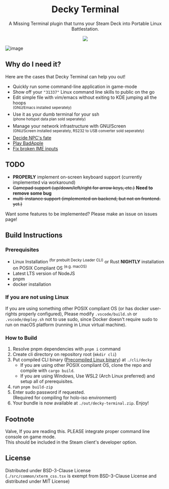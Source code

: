 <h1 align="center">Decky Terminal</h1>
<p align="center">A Missing Terminal plugin that turns your Steam Deck into Portable Linux Battlestation.</p>

<p align="center"><img src="https://img.shields.io/badge/dynamic/json?url=https%3A%2F%2Fplugins.deckbrew.xyz%2Fplugins&query=%24%5B%3F(%40.name%20%3D%3D%20'Decky%20Terminal')%5D.downloads&suffix=%20installs&label=decky&color=3ea6a3" /></p>


![image](https://github.com/Alex4386/decky-terminal/assets/27724108/a8fa3320-eb55-4890-9885-5aa88ba89f99)  

## Why do I need it?
Here are the cases that Decky Terminal can help you out!
* Quickly run some command-line application in game-mode
* Show off your `"31337"` Linux command line skills to public on the go 
* Edit simple file with vim/emacs without exiting to KDE jumping all the hoops  
  <sup>(GNU/Emacs installed seperately)</sup>
* Use it as your dumb terminal for your ssh  
  <sup>(phone hotspot data plan sold seperately)</sup>
* Manage your network infrastructure with GNU/Screen   
  <sup>(GNU/Screen installed seperately, RS232 to USB converter sold seperately)</sup>
* [Decide NPC's fate](https://www.youtube.com/watch?v=cLT465WM8uw)
* [Play BadApple](https://www.youtube.com/watch?v=pSygAG933Yw)
* [Fix broken IME inputs](https://gall.dcinside.com/mgallery/board/view/?id=umpc&no=65008)

## TODO
* **PROPERLY** implement on-screen keyboard support (currently implemented via workaround)
* ~~Gamepad support (up/down/left/right for arrow keys, etc.)~~ **Need to remove some bug**
* ~~multi-instance support (implemented on backend, but not on frontend. yet.)~~

Want some features to be implemented? Please make an issue on issues page!

## Build Instructions
### Prerequisites
* Linux Installation <sup>(for prebuilt Decky Loader CLI)</sup> or Rust **NIGHTLY** installation on POSIX Compliant OS <sup>(e.g. macOS)</sup>
* Latest LTS version of NodeJS
* pnpm
* docker installation

### If you are not using Linux
If you are using something other POSIX compliant OS (or has docker user-rights properly configured), Please modify `.vscode/build.sh` or `.vscode/deploy.sh` not to use sudo, since Docker doesn't require sudo to run on macOS platform (running in Linux virtual machine). 

### How to Build
1. Resolve pnpm dependencies with `pnpm i` command
2. Create cli directory on repository root (`mkdir cli`)
3. Put compiled CLI binary ([Precompiled Linux binary](https://github.com/SteamDeckHomebrew/cli/releases/latest)) at `./cli/decky`
   - If you are using other POSIX compliant OS, clone the repo and compile with `cargo build`.
   - If you are using Windows, Use WSL2 (Arch Linux preferred) and setup all of prerequisites.
4. run `pnpm build-zip`
5. Enter sudo password if requested.  
   (Required for compiling for holo-iso environment)
6. Your bundle is now available at `./out/decky-terminal.zip`. Enjoy!

## Footnote
Valve, If you are reading this. PLEASE integrate proper command line console on game mode.  
This should be included in the Steam client's developer option.


## License
Distributed under BSD-3-Clause License  
(`./src/common/xterm_css.tsx` is exempt from BSD-3-Clause License and distributed under MIT License)

